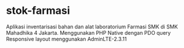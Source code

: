 # stok-farmasi
Aplikasi inventarisasi bahan dan alat laboratorium Farmasi SMK di SMK Mahadhika 4 Jakarta.
Menggunakan PHP Native dengan PDO query
Responsive layout menggunakan AdminLTE-2.3.11
